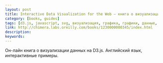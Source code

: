 ```yaml
---
layout: post
title: Interactive Data Visualization for the Web — книга о визуализации данных на D3.js (англ.)
category: [books, guides]
tags: [d3.js, javascript, svg, визуализация, графика, графики, данные, диаграммы, книга, фреймворк]
link: http://chimera.labs.oreilly.com/books/1230000000345/index.html
description:
keywords:
---
```


<p>Он-лайн книга о визуализации данных на D3.js. Английский язык, интерактивные примеры.</p>
